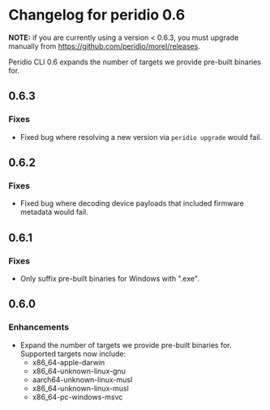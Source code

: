 # Changelog for peridio 0.6

**NOTE:** if you are currently using a version < 0.6.3, you must upgrade manually from
https://github.com/peridio/morel/releases.

Peridio CLI 0.6 expands the number of targets we provide pre-built binaries for.

## 0.6.3

### Fixes

- Fixed bug where resolving a new version via `peridio upgrade` would fail.

## 0.6.2

### Fixes

- Fixed bug where decoding device payloads that included firmware metadata would fail.

## 0.6.1

### Fixes

- Only suffix pre-built binaries for Windows with ".exe".

## 0.6.0

### Enhancements

- Expand the number of targets we provide pre-built binaries for. Supported targets now include:
  - x86_64-apple-darwin
  - x86_64-unknown-linux-gnu
  - aarch64-unknown-linux-musl
  - x86_64-unknown-linux-musl
  - x86_64-pc-windows-msvc
